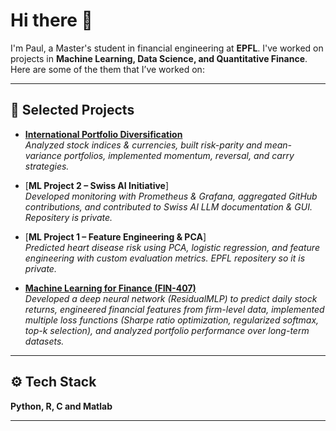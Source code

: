 # Hi there 👋  

I'm Paul, a Master's student in financial engineering at **EPFL**. I've worked on projects in **Machine Learning, Data Science, and Quantitative Finance**.  
Here are some of the them that I’ve worked on:  

---

## 📂 Selected Projects  

- [**International Portfolio Diversification**](https://github.com/mulemule02/investments_project)  
  *Analyzed stock indices & currencies, built risk-parity and mean-variance portfolios, implemented momentum, reversal, and carry strategies.*  

- [**ML Project 2 – Swiss AI Initiative**]  
  *Developed monitoring with Prometheus & Grafana, aggregated GitHub contributions, and contributed to Swiss AI LLM documentation & GUI. Repositery is private.*  

- [**ML Project 1 – Feature Engineering & PCA**]  
  *Predicted heart disease risk using PCA, logistic regression, and feature engineering with custom evaluation metrics. EPFL repositery so it is private.*  

- [**Machine Learning for Finance (FIN-407)**](https://github.com/mirkorado/ML-Project)  
  *Developed a deep neural network (ResidualMLP) to predict daily stock returns, engineered financial features from firm-level data, implemented multiple loss functions (Sharpe ratio optimization, regularized softmax, top-k selection), and analyzed portfolio performance over long-term datasets.* 

---

## ⚙️ Tech Stack  
**Python, R, C and Matlab**

---

